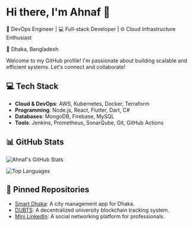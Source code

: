 # Hi there, I'm Ahnaf 👋

🔧 DevOps Engineer | 💻 Full-stack Developer | 🌐 Cloud Infrastructure Enthusiast

📍 Dhaka, Bangladesh

Welcome to my GitHub profile! I'm passionate about building scalable and efficient systems. Let's connect and collaborate!

## 💻 Tech Stack

- **Cloud & DevOps**: AWS, Kubernetes, Docker, Terraform
- **Programming**: Node.js, React, Flutter, Dart, C#
- **Databases**: MongoDB, Firebase, MySQL
- **Tools**: Jenkins, Prometheus, SonarQube, Git, GitHub Actions

## 📊 GitHub Stats

![Ahnaf's GitHub Stats](https://github-readme-stats.vercel.app/api?username=ahnaf-1232&show_icons=true&hide=prs&count_private=true&theme=radical)

![Top Languages](https://github-readme-stats.vercel.app/api/top-langs/?username=ahnaf-1232&theme=radical)

## 📌 Pinned Repositories

- [Smart Dhaka](https://github.com/ahnaf-1232/smart-dhaka): A city management app for Dhaka.
- [DUBTS](https://github.com/ahnaf-1232/dubts): A decentralized university blockchain tracking system.
- [Mini LinkedIn](https://github.com/ahnaf-1232/mini-linkedin): A social networking platform for professionals.
